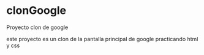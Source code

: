 # clonGoogle
Proyecto clon de google

este proyecto es un clon de la pantalla principal de google practicando html y css

